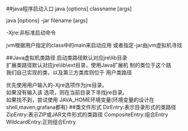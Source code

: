 ##java程序启动入口
java [options] classname [args]

java [options] -jar filename [args]

-Xjre:非标准启动命令

jvm根据用户指定的class中的main来启动应用
或者指定-jar由jvm虚拟机寻找


##Java虚拟机类路径
启动类路径默认对应jre\lib目录  
扩展类路径默认对应jre\lib\ext目录，使用Java扩展机 制的类位于这个路  
我们自己实现的类，以及第三方类库则位于 用户类路径  

优先使用用户输入的-Xjre选项作为jre目录。  
如果没有输入该 选项，则在当前目录下寻找jre目录。  
如果找不到，尝试使用 JAVA_HOME环境变量(环境变量的设计在shell,maven,grafana都有)
##类文件形式
DirEntry:表示目录形式的类路径
ZipEntry:表示ZIP或JAR文件形式的类路径
CompositeEntry:组合Entry
WildcardEntry:正则组合Entry
